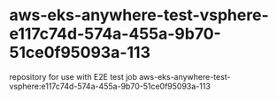 # aws-eks-anywhere-test-vsphere-e117c74d-574a-455a-9b70-51ce0f95093a-113
repository for use with E2E test job aws-eks-anywhere-test-vsphere:e117c74d-574a-455a-9b70-51ce0f95093a-113
